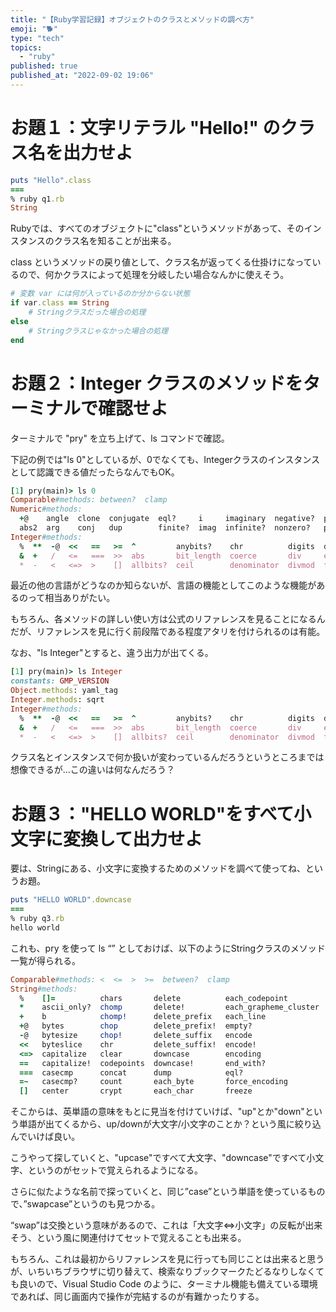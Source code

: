 ```yaml
---
title: "【Ruby学習記録】オブジェクトのクラスとメソッドの調べ方"
emoji: "🐕"
type: "tech"
topics:
  - "ruby"
published: true
published_at: "2022-09-02 19:06"
---
```


# お題１：文字リテラル "Hello!" のクラス名を出力せよ

```ruby:q1.rb
puts "Hello".class
===
% ruby q1.rb 
String
```

Rubyでは、すべてのオブジェクトに"class"というメソッドがあって、そのインスタンスのクラス名を知ることが出来る。

class というメソッドの戻り値として、クラス名が返ってくる仕掛けになっているので、何かクラスによって処理を分岐したい場合なんかに使えそう。

```ruby
# 変数 var には何が入っているのか分からない状態
if var.class == String
	# Stringクラスだった場合の処理
else
	# Stringクラスじゃなかった場合の処理
end
```

# お題２：Integer クラスのメソッドをターミナルで確認せよ

ターミナルで "pry" を立ち上げて、ls コマンドで確認。

下記の例では"ls 0"としているが、0でなくても、Integerクラスのインスタンスとして認識できる値だったらなんでもOK。

```ruby
[1] pry(main)> ls 0
Comparable#methods: between?  clamp
Numeric#methods: 
  +@    angle  clone  conjugate  eql?     i     imaginary  negative?  phase  positive?     pretty_print_cycle  real   rect         singleton_method_added  to_c
  abs2  arg    conj   dup        finite?  imag  infinite?  nonzero?   polar  pretty_print  quo                 real?  rectangular  step                    zero?
Integer#methods:
  %  **  -@  <<   ==   >=  ^         anybits?    chr          digits  downto  floor   inspect   magnitude  nobits?    ord   rationalize  size   to_f    to_r      upto
  &  +   /   <=   ===  >>  abs       bit_length  coerce       div     even?   gcd     integer?  modulo     numerator  pow   remainder    succ   to_i    to_s      |
  *  -   <   <=>  >    []  allbits?  ceil        denominator  divmod  fdiv    gcdlcm  lcm       next       odd?       pred  round        times  to_int  truncate  ~
```

最近の他の言語がどうなのか知らないが、言語の機能としてこのような機能があるのって相当ありがたい。

もちろん、各メソッドの詳しい使い方は公式のリファレンスを見ることになるんだが、リファレンスを見に行く前段階である程度アタリを付けられるのは有能。

なお、"ls Integer"とすると、違う出力が出てくる。

```ruby
[1] pry(main)> ls Integer
constants: GMP_VERSION
Object.methods: yaml_tag
Integer.methods: sqrt
Integer#methods:
  %  **  -@  <<   ==   >=  ^         anybits?    chr          digits  downto  floor   inspect   magnitude  nobits?    ord   rationalize  size   to_f    to_r      upto
  &  +   /   <=   ===  >>  abs       bit_length  coerce       div     even?   gcd     integer?  modulo     numerator  pow   remainder    succ   to_i    to_s      |
  *  -   <   <=>  >    []  allbits?  ceil        denominator  divmod  fdiv    gcdlcm  lcm       next       odd?       pred  round        times  to_int  truncate  ~
```

クラス名とインスタンスで何か扱いが変わっているんだろうというところまでは想像できるが...この違いは何なんだろう？

# お題３："HELLO WORLD"をすべて小文字に変換して出力せよ

要は、Stringにある、小文字に変換するためのメソッドを調べて使ってね、というお題。

```ruby:q3.rb
puts "HELLO WORLD".downcase
===
% ruby q3.rb 
hello world
```

これも、pry を使って ls “” としておけば、以下のようにStringクラスのメソッド一覧が得られる。

```ruby
Comparable#methods: <  <=  >  >=  between?  clamp
String#methods: 
  %    []=          chars       delete          each_codepoint         getbyte            length   partition     scan         squeeze      swapcase!  tr_s!
  *    ascii_only?  chomp       delete!         each_grapheme_cluster  grapheme_clusters  lines    prepend       scrub        squeeze!     to_c       undump
  +    b            chomp!      delete_prefix   each_line              gsub               ljust    pretty_print  scrub!       start_with?  to_f       unicode_normalize        
  +@   bytes        chop        delete_prefix!  empty?                 gsub!              lstrip   replace       setbyte      strip        to_i       unicode_normalize!       
  -@   bytesize     chop!       delete_suffix   encode                 hash               lstrip!  reverse       shell_split  strip!       to_r       unicode_normalized?      
  <<   byteslice    chr         delete_suffix!  encode!                hex                match    reverse!      shellescape  sub          to_s       unpack
  <=>  capitalize   clear       downcase        encoding               include?           match?   rindex        shellsplit   sub!         to_str     unpack1
  ==   capitalize!  codepoints  downcase!       end_with?              index              next     rjust         size         succ         to_sym     upcase
  ===  casecmp      concat      dump            eql?                   insert             next!    rpartition    slice        succ!        tr         upcase!
  =~   casecmp?     count       each_byte       force_encoding         inspect            oct      rstrip        slice!       sum          tr!        upto
  []   center       crypt       each_char       freeze                 intern             ord      rstrip!       split        swapcase     tr_s       valid_encoding?
```

そこからは、英単語の意味をもとに見当を付けていけば、"up"とか"down"という単語が出てくるから、up/downが大文字/小文字のことか？という風に絞り込んでいけば良い。

こうやって探していくと、"upcase"ですべて大文字、"downcase"ですべて小文字、というのがセットで覚えられるようになる。

さらに似たような名前で探っていくと、同じ”case”という単語を使っているもので、”swapcase”というのも見つかる。

“swap”は交換という意味があるので、これは「大文字⇔小文字」の反転が出来そう、という風に関連付けてセットで覚えることも出来る。

もちろん、これは最初からリファレンスを見に行っても同じことは出来ると思うが、いちいちブラウザに切り替えて、検索なりブックマークたどるなりしなくても良いので、Visual Studio Code のように、ターミナル機能も備えている環境であれば、同じ画面内で操作が完結するのが有難かったりする。